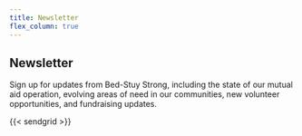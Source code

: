 ```yaml
---
title: Newsletter
flex_column: true
---
```

## Newsletter

Sign up for updates from Bed-Stuy Strong, including the state of our mutual aid operation, evolving areas of need in our communities, new volunteer opportunities, and fundraising updates.

{{< sendgrid >}}